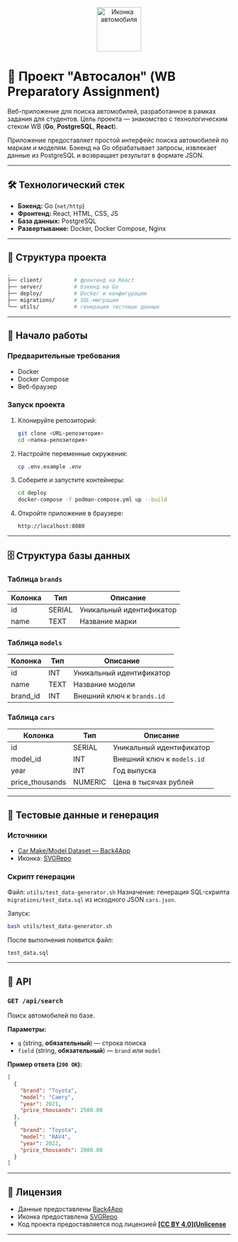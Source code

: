 <p align="center">
  <img src="https://www.svgrepo.com/show/490914/car.svg" alt="Иконка автомобиля" width="100"/>
</p>

# 🚗 Проект "Автосалон" (WB Preparatory Assignment)

Веб-приложение для поиска автомобилей, разработанное в рамках задания для студентов.
Цель проекта — знакомство с технологическим стеком WB (**Go**, **PostgreSQL**, **React**).

Приложение предоставляет простой интерфейс поиска автомобилей по маркам и моделям.
Бэкенд на Go обрабатывает запросы, извлекает данные из PostgreSQL и возвращает результат в формате JSON.

---

## 🛠 Технологический стек

- **Бэкенд:** Go (`net/http`)
- **Фронтенд:** React, HTML, CSS, JS
- **База данных:** PostgreSQL
- **Развертывание:** Docker, Docker Compose, Nginx

---

## 📂 Структура проекта

```bash
.
├── client/          # фронтенд на React
├── server/          # бэкенд на Go
├── deploy/          # Docker и конфигурации
├── migrations/      # SQL-миграции
└── utils/           # генерация тестовых данных
````

---

## 🚀 Начало работы

### Предварительные требования

* Docker
* Docker Compose
* Веб-браузер

### Запуск проекта

1. Клонируйте репозиторий:

   ```sh
   git clone <URL-репозитория>
   cd <папка-репозитория>
   ```

2. Настройте переменные окружения:

   ```sh
   cp .env.example .env
   ```

3. Соберите и запустите контейнеры:

   ```sh
   cd deploy
   docker-compose -f podman-compose.yml up --build
   ```

4. Откройте приложение в браузере:

   ```
   http://localhost:8080
   ```

---

## 🗄 Структура базы данных

### Таблица `brands`

| Колонка | Тип    | Описание                 |
| ------- | ------ | ------------------------ |
| id      | SERIAL | Уникальный идентификатор |
| name    | TEXT   | Название марки           |

### Таблица `models`

| Колонка  | Тип  | Описание                   |
| -------- | ---- | -------------------------- |
| id       | INT  | Уникальный идентификатор   |
| name     | TEXT | Название модели            |
| brand_id | INT  | Внешний ключ к `brands.id` |

### Таблица `cars`

| Колонка         | Тип     | Описание                   |
| --------------- | ------- | -------------------------- |
| id              | SERIAL  | Уникальный идентификатор   |
| model_id        | INT     | Внешний ключ к `models.id` |
| year            | INT     | Год выпуска                |
| price_thousands | NUMERIC | Цена в тысячах рублей      |

---

## 🧪 Тестовые данные и генерация

### Источники

* [Car Make/Model Dataset — Back4App](https://www.back4app.com/database/back4app/car-make-model-dataset)
* Иконка: [SVGRepo](https://www.svgrepo.com/svg/490914/car)

### Скрипт генерации

Файл: `utils/test_data-generator.sh`
Назначение: генерация SQL-скрипта `migrations/test_data.sql` из исходного JSON `cars.json`.

Запуск:

```sh
bash utils/test_data-generator.sh
```

После выполнения появится файл:

```
test_data.sql
```

---

## 🔌 API

### `GET /api/search`

Поиск автомобилей по базе.

**Параметры:**

* `q` (string, **обязательный**) — строка поиска
* `field` (string, **обязательный**) — `brand` или `model`

**Пример ответа (`200 OK`):**

```json
[
  {
    "brand": "Toyota",
    "model": "Camry",
    "year": 2021,
    "price_thousands": 2500.00
  },
  {
    "brand": "Toyota",
    "model": "RAV4",
    "year": 2022,
    "price_thousands": 2800.00
  }
]
```

---

## 📄 Лицензия

* Данные предоставлены [Back4App](https://www.back4app.com/)
* Иконка предоставлена [SVGRepo](https://www.svgrepo.com/)
* Код проекта предоставляется под лицензией **[[CC BY 4.0](Unlicense](https://unlicense.org/)**
---
